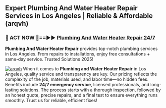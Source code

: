 ## Expert Plumbing And Water Heater Repair Services in Los Angeles | Reliable & Affordable (arqvh)  

<h3>🚿 ACT NOW 🌟==►► <a href="https://tinyurl.com/2ne6vx2x" rel="nofollow">Plumbing And Water Heater Repair 24/7</a></h3>

**Plumbing And Water Heater Repair** provides top-notch plumbing services in Los Angeles. From repairs to installations, enjoy free consultations + same-day service. Trusted Solutions 2025!

[![arqvh](https://i.imgur.com/4PFF4AK.jpeg)](https://tinyurl.com/2ne6vx2x)
When it comes to **Plumbing and Water Heater Repair** in Los Angeles, quality service and transparency are key. Our pricing reflects the complexity of the job, materials used, and labor time—no hidden fees. Benefits include **24/7 emergency service**, licensed professionals, and long-lasting solutions. The process starts with a thorough inspection, followed by an honest quote, precise repairs, and a final test to ensure everything runs smoothly. Trust us for reliable, efficient fixes!